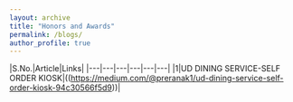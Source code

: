 ```yaml
---
layout: archive
title: "Honors and Awards"
permalink: /blogs/
author_profile: true
---
```


|S.No.|Article|Links|
|---|---|---|---|---|---|
|1|UD DINING SERVICE-SELF ORDER KIOSK|((https://medium.com/@preranak1/ud-dining-service-self-order-kiosk-94c30566f5d9))|
